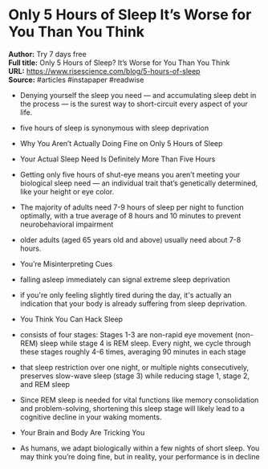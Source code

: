 # Only 5 Hours of Sleep It’s Worse for You Than You Think

**Author:** Try 7 days free  
**Full title:** Only 5 Hours of Sleep? It’s Worse for You Than You Think  
**URL:** https://www.risescience.com/blog/5-hours-of-sleep  
**Source:** #articles #instapaper #readwise

- Denying yourself the sleep you need — and accumulating sleep debt in the process — is the surest way to short-circuit every aspect of your life. 
   
- five hours of sleep is synonymous with sleep deprivation 
   
- Why You Aren’t Actually Doing Fine on Only 5 Hours of Sleep 
   
- Your Actual Sleep Need Is Definitely More Than Five Hours 
   
- Getting only five hours of shut-eye means you aren’t meeting your biological sleep need — an individual trait that’s genetically determined, like your height or eye color. 
   
- The majority of adults need 7-9 hours of sleep per night to function optimally, with a true average of 8 hours and 10 minutes to prevent neurobehavioral impairment 
   
- older adults (aged 65 years old and above) usually need about 7-8 hours. 
   
- You’re Misinterpreting Cues 
   
- falling asleep immediately can signal extreme sleep deprivation 
   
- if you're only feeling slightly tired during the day, it's actually an indication that your body is already suffering from sleep deprivation. 
   
- You Think You Can Hack Sleep 
   
- consists of four stages: Stages 1-3 are non-rapid eye movement (non-REM) sleep while stage 4 is REM sleep. Every night, we cycle through these stages roughly 4-6 times, averaging 90 minutes in each stage 
   
- that sleep restriction over one night, or multiple nights consecutively, preserves slow-wave sleep (stage 3) while reducing stage 1, stage 2, and REM sleep 
   
- Since REM sleep is needed for vital functions like memory consolidation and problem-solving, shortening this sleep stage will likely lead to a cognitive decline in your waking moments. 
   
- Your Brain and Body Are Tricking You 
   
- As humans, we adapt biologically within a few nights of short sleep. You may think you’re doing fine, but in reality, your performance is in decline 
   
